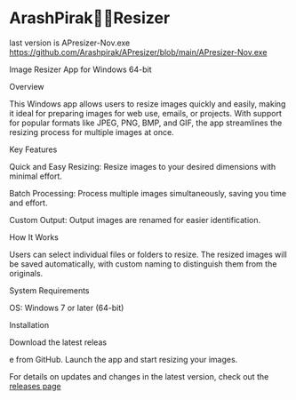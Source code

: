 # ArashPirak👨‍💻Resizer

last version is APresizer-Nov.exe
https://github.com/Arashpirak/APresizer/blob/main/APresizer-Nov.exe

Image Resizer App for Windows 64-bit

Overview

This Windows app allows users to resize images quickly and easily, making it ideal for preparing images for web use, emails, or projects. With support for popular formats like JPEG, PNG, BMP, and GIF, the app streamlines the resizing process for multiple images at once.

Key Features

Quick and Easy Resizing: Resize images to your desired dimensions with minimal effort.

Batch Processing: Process multiple images simultaneously, saving you time and effort.

Custom Output: Output images are renamed for easier identification.

How It Works

Users can select individual files or folders to resize. The resized images will be saved automatically, with custom naming to distinguish them from the originals.

System Requirements

OS: Windows 7 or later (64-bit)

Installation

Download the latest releas

e from GitHub.
Launch the app and start resizing your images.

For details on updates and changes in the latest version, check out the [releases page]((https://github.com/Arashpirak/APresizer/releases))


